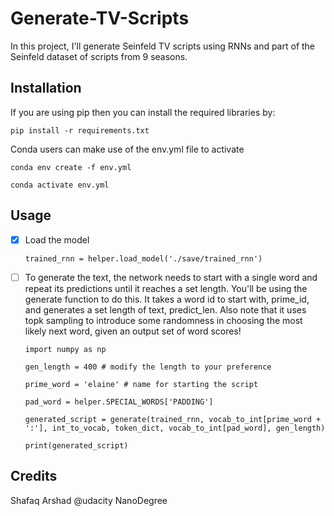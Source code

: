 # Generate-TV-Scripts
In this project, I'll generate Seinfeld TV scripts using RNNs and part of the Seinfeld dataset of scripts from 9 seasons.
## Installation 
If you are using pip then you can install the required libraries by:

 `pip install -r requirements.txt`

Conda users can make use of the env.yml file to activate

  `conda env create -f env.yml`

   `conda activate env.yml`

## Usage
- [x] Load the model

  `trained_rnn = helper.load_model('./save/trained_rnn')`

- [ ] To generate the text, the network needs to start with a single word and repeat its predictions until it reaches a set length. You'll be using the generate function to do this. It takes a word id to start with, prime_id, and generates a set length of text, predict_len. Also note that it uses topk sampling to introduce some randomness in choosing the most likely next word, given an output set of word scores!

    `import numpy as np`

    `gen_length = 400 # modify the length to your preference`

    `prime_word = 'elaine' # name for starting the script`

    `pad_word = helper.SPECIAL_WORDS['PADDING']`

    `generated_script = generate(trained_rnn, vocab_to_int[prime_word + ':'], int_to_vocab, token_dict, vocab_to_int[pad_word], gen_length)`

    `print(generated_script)`

## Credits
Shafaq Arshad @udacity NanoDegree
